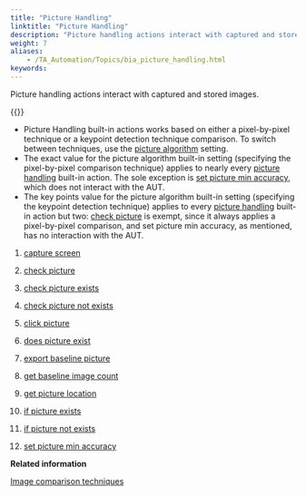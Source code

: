 ```yaml
--- 
title: "Picture Handling"
linktitle: "Picture Handling"
description: "Picture handling actions interact with captured and stored images."
weight: 7
aliases: 
    - /TA_Automation/Topics/bia_picture_handling.html
keywords: 
---
```


Picture handling actions interact with captured and stored images.

{{<note>}}

-   Picture Handling built-in actions works based on either a pixel-by-pixel technique or a keypoint detection technique comparison. To switch between techniques, use the [picture algorithm](/automation-guide/action-based-testing-language/built-in-settings/other-settings/picture-algorithm) setting.
-   The exact value for the picture algorithm built-in setting \(specifying the pixel-by-pixel comparison technique\) applies to nearly every [picture handling](/automation-guide/action-based-testing-language/built-in-actions/user-interface-actions/picture-handling/) built-in action. The sole exception is [set picture min accuracy](/automation-guide/action-based-testing-language/built-in-actions/user-interface-actions/picture-handling/set-picture-min-accuracy), which does not interact with the AUT.
-   The key points value for the picture algorithm built-in setting \(specifying the keypoint detection technique\) applies to every [picture handling](/automation-guide/action-based-testing-language/built-in-actions/user-interface-actions/picture-handling/) built-in action but two: [check picture](/automation-guide/action-based-testing-language/built-in-actions/user-interface-actions/picture-handling/check-picture) is exempt, since it always applies a pixel-by-pixel comparison, and set picture min accuracy, as mentioned, has no interaction with the AUT.

1.  [capture screen](/automation-guide/action-based-testing-language/built-in-actions/user-interface-actions/picture-handling/capture-screen)  

2.  [check picture](/automation-guide/action-based-testing-language/built-in-actions/user-interface-actions/picture-handling/check-picture)  

3.  [check picture exists](/automation-guide/action-based-testing-language/built-in-actions/user-interface-actions/picture-handling/check-picture-exists)  

4.  [check picture not exists](/automation-guide/action-based-testing-language/built-in-actions/user-interface-actions/picture-handling/check-picture-not-exists)  

5.  [click picture](/automation-guide/action-based-testing-language/built-in-actions/user-interface-actions/picture-handling/click-picture)  

6.  [does picture exist](/automation-guide/action-based-testing-language/built-in-actions/user-interface-actions/picture-handling/does-picture-exist)  

7.  [export baseline picture](/automation-guide/action-based-testing-language/built-in-actions/user-interface-actions/picture-handling/export-baseline-picture)  

8.  [get baseline image count](/automation-guide/action-based-testing-language/built-in-actions/user-interface-actions/picture-handling/get-baseline-image-count)  

9.  [get picture location](/automation-guide/action-based-testing-language/built-in-actions/user-interface-actions/picture-handling/get-picture-location)  

10. [if picture exists](/automation-guide/action-based-testing-language/built-in-actions/user-interface-actions/picture-handling/if-picture-exists)  

11. [if picture not exists](/automation-guide/action-based-testing-language/built-in-actions/user-interface-actions/picture-handling/if-picture-not-exists)  

12. [set picture min accuracy](/automation-guide/action-based-testing-language/built-in-actions/user-interface-actions/picture-handling/set-picture-min-accuracy)  





**Related information**  


[Image comparison techniques](/automation-guide/action-based-testing-language/the-test-language/image-comparison-techniques)

